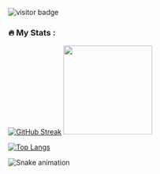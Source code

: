 ![visitor badge](https://visitor-badge.glitch.me/badge?page_id=ohad1s)

### :fire: My Stats :

[![GitHub Streak](http://github-readme-streak-stats.herokuapp.com?user=ohad1s&theme=hacker&date_format=n%2Fj%5B%2FY%5D)](https://git.io/streak-stats) <img height="180em" src="https://github-readme-stats.vercel.app/api?username=ohad1s&show_icons=true&hide_border=true&&count_private=true&include_all_commits=true" />

[![Top Langs](https://github-readme-stats.vercel.app/api/top-langs/?username=ohad1s)](https://github.com/anuraghazra/github-readme-stats) 

![Snake animation](https://github.com/thepiyushmalhotra/thepiyushmalhotra/blob/output/github-contribution-grid-snake.svg)


<!---
ohad1s/ohad1s is a ✨ special ✨ repository because its `README.md` (this file) appears on your GitHub profile.
You can click the Preview link to take a look at your changes.
--->

